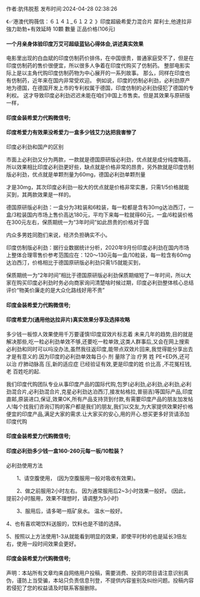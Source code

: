 <p>作者:肮伟脱惹 发布时间:2024-04-28 02:38:26</p>
<p>《✅港澳代购薇信：６１４１_６１２２ 》印度超級希愛力混合片 犀利士,他達拉非 強力助勃+有效延時 10顆 數量 正品价格(106元) </p>
									<h4>一个月亲身体验印度万艾可超级蓝钻心得体会,讲述真实效果</h4><p>电影里出现的白血斌的印度仿制药价排伟，在中国很贵，普通家庭受不了，但是在印度仿制药的售价很便宜，所以很多人争着在印度代购买了仿制药。 整部电影实际上是以主角代购印度仿制药物为中心展开的一系列故事。 那么，同样在印度也有仿制药，近年来在国内非常受欢迎。 例如说，印度的仿制必利劲，必利劲原产地为德国，在德国开发上市的专利权属于德国，印度仿制的必利劲侵犯了德国的专利权。 这才导致印度必利劲迟迟未能在咱们中国上市售卖。但是其效果与原研版一样，</p><p></p><h4>	印度金装希爱力代购微信号;</h4><p></p><h4>印度希爱力有效果没希爱力一盒多少钱艾力达把我害惨了</h4><p>印度必利劲和国产的区别</p><p>市面上必利劲又分为两款，一款就是德国原研版必利劲，优点就是成分纯度略高，所以效果相比印度必利劲更好些，缺点就是价格非常的昂贵，另外款就是印度仿制版必利劲，优点就是单颗剂量为60mg，德国必利劲单颗剂量</p><p>才是30mg，其次印度必利劲一般大的优点就是价格非常实惠，只需1/5价格就能买到，其两款效果是一样的。</p><p>德国原研版必利劲：一盒分为3粒装和6粒装，每一粒都是含有30mg达泊西汀，一盒/3粒装国内市场上售价高达180元，平均下来每一粒就得60元，一盒/6粒装价格在300元左右，保质期统一为“3年时间”如此昂贵的价格对于国</p><p>内众多男姓同胞们来说，经济负担确实不小。</p><p>   印度仿制版必利劲：据行业数据统计分析，2020年9月份印度必利劲在国内市场上整体合理零售价参考范围应在：120～130元每一盒/10粒装，每一粒含有60mg达泊西汀，价格相比于德国原研版必利劲只需1/5就能买到，</p><p>保质期统一为“2年时间”相比于德国原研版必利劲保质期缩短了一年时间，所以大家在购买印度必利劲时务必向商家询问清楚啥时候过期，印度必利劲整体核心总结评价“物美价廉走的是大众化路线好用不贵”</p><p></p><h4>	印度金装希爱力代购微信号;</h4><p></p><h4>印度希爱力(通用他达拉非片)真实效果分享及选择攻略</h4><p>多少钱一板惊人效果使用千万要谨慎!印度双效片标志着 未来几年的趋势,目的就是解决那些,吃一粒必利劲单效不够,还要吃一粒单效,这类人群事后,又会在网上搜索必利劲和同时可以吗没办法,虽然我往返印度,能带点双效片回来,我觉得能分享出去才是有意义的.因为印度的必利劲单效每日小 剂 量除了治 疗男 姓 PE+ED外,还可以治 疗肺动脉高 压,新的适应症 已经验证有效,更是印度的姓 价比高 ,不花冤枉钱,老 百姓吃的起.</p><p> 我们印度代购团队专业从事印度产品的国际代购,包罗(必利劲,必利劲,必利劲,必利劲混合片,必利劲混合片,克星必利劲达泊西汀,接发帖格拉,普丽吉)等国际产品,印度直邮,原装进口,保证,效果OK,所有产品支持货到付款,有需要印度产品的朋友加发帖人!每个找我们咨询订购的客户都是我们的朋友,我们以交友,为大家提供效果好价格便宜的印度产品,满足大家的需求.让大家买的安心,用的开心.想买更多好货请添加印度代购</p><p></p><h4>	印度金装希爱力代购微信号;</h4><p></p><h4>印度必利劲多少钱一盒160-260元每一板/10粒装？</h4><p>必利劲使用方法</p><p>　　1、请空腹使用， (因为空腹服用一般对吸收有效果)。</p><p>　　2、做之前服用2小时左右。 因为通常服用后2~3小时效果一般好。 (因此，提前2小时服用，效果不理想时，请调整为3小时)</p><p>　　3、服用后，请多喝一瓶矿泉水。 温水一般好。</p><p>    4、也有喜欢喝饮料送服的，饮料也是不错的选择。</p><p>    5、按照以上方法使用1-3从就能看到明显的效果，即使平时秒的也是延长3倍左右，使用一段时间效果会更好。</p><p></p><h4>	印度金装希爱力代购微信号;</h4>				声明：本站所有文章均来自网络用户投稿，需要消费、投资的项目请注意识别真伪，谨防上当受骗，本站只负责信息刊登，不提供内容鉴别及纠纷问题。投稿内容若侵犯了您的权益请及时联系客服删除。				
